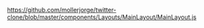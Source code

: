 https://github.com/mollerjorge/twitter-clone/blob/master/components/Layouts/MainLayout/MainLayout.js
